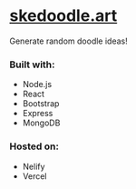# [skedoodle.art](https://www.skedoodle.art/)

Generate random doodle ideas!

### Built with:

- Node.js
- React
- Bootstrap
- Express
- MongoDB

### Hosted on:

- Nelify
- Vercel
